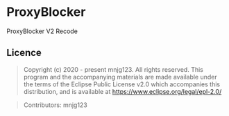 # ProxyBlocker
ProxyBlocker V2 Recode

## Licence

> Copyright (c) 2020 - present mnjg123.
All rights reserved. This program and the accompanying materials
are made available under the terms of the Eclipse Public License v2.0
which accompanies this distribution, and is available at
https://www.eclipse.org/legal/epl-2.0/

>Contributors:
  mnjg123

